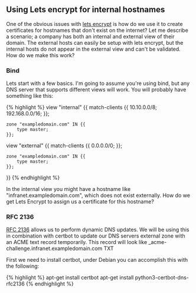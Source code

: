 ## Using Lets encrypt for internal hostnames

One of the obvious issues with [lets encrypt](https://letsencrypt.org/) is how do we use it to create certificates for hostnames that don't exist on the internet?  Let me describe a scenario; a company has both an internal and external view of their
domain. The external hosts can easily be setup with lets encrypt, but the internal hosts do not appear in the external view and can't be validated.  How do we make this work?  

### Bind

Lets start with a few basics. I'm going to assume you're using bind, but any DNS server that supports different views will work.  You will probably have something like this:

{% highlight %}
view "internal" {{
	match-clients {{ 
		10.10.0.0/8;
		192.168.0.0/16;
	}};

	zone "exampledomain.com" IN {{
		type master;
	}};

view "external" {{
	match-clients {{
		0.0.0.0/0;
	}};

	zone "exampledomain.com" IN {{
		type master;
	}};
}}
{% endhighlight %}

In the internal view you might have a hostname like "infranet.exampledomain.com", which does not exist externally.  How do we get Lets Encrypt to assign us a certificate for this hostname?

### RFC 2136

[RFC 2136](https://en.wikipedia.org/wiki/Dynamic_DNS) allows us to perform dynamic DNS updates.  We will be using this in combination with certbot to update our DNS servers external zone with an ACME text record temporarily. 
This record will look like _acme-challenge.infranet.exampledomain.com TXT

First we need to install certbot, under Debian you can accomplish this with the following:

{% highlight %}
apt-get install certbot
apt-get install python3-certbot-dns-rfc2136
{% endhighlight %}

